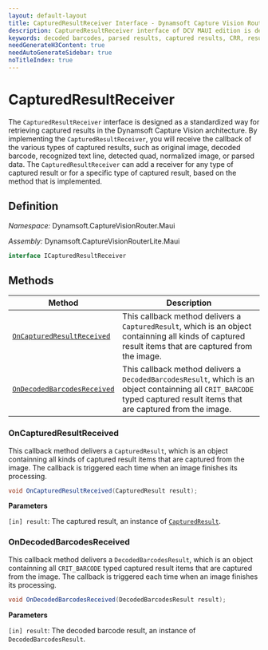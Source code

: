 ```yaml
---
layout: default-layout
title: CapturedResultReceiver Interface - Dynamsoft Capture Vision Router Lite MAUI
description: CapturedResultReceiver interface of DCV MAUI edition is designed as a standardized way for retrieving captured results.
keywords: decoded barcodes, parsed results, captured results, CRR, result receiver, output
needGenerateH3Content: true
needAutoGenerateSidebar: true
noTitleIndex: true
---
```


# CapturedResultReceiver

The `CapturedResultReceiver` interface is designed as a standardized way for retrieving captured results in the Dynamsoft Capture Vision architecture. By implementing the `CapturedResultReceiver`, you will receive the callback of the various types of captured results, such as original image, decoded barcode, recognized text line, detected quad, normalized image, or parsed data. The `CapturedResultReceiver` can add a receiver for any type of captured result or for a specific type of captured result, based on the method that is implemented.

## Definition

*Namespace:* Dynamsoft.CaptureVisionRouter.Maui

*Assembly:* Dynamsoft.CaptureVisionRouterLite.Maui

```csharp
interface ICapturedResultReceiver
```

## Methods

| Method | Description |
| ------ | ----------- |
| [`OnCapturedResultReceived`](#oncapturedresultreceived) | This callback method delivers a `CapturedResult`, which is an object containning all kinds of captured result items that are captured from the image. |
| [`OnDecodedBarcodesReceived`](#ondecodedbarcodesreceived) | This callback method delivers a `DecodedBarcodesResult`, which is an object containning all `CRIT_BARCODE` typed captured result items that are captured from the image. |

### OnCapturedResultReceived

This callback method delivers a `CapturedResult`, which is an object containning all kinds of captured result items that are captured from the image. The callback is triggered each time when an image finishes its processing.

```csharp
void OnCapturedResultReceived(CapturedResult result);
```

**Parameters**

`[in] result`: The captured result, an instance of [`CapturedResult`](captured-result.md).

### OnDecodedBarcodesReceived

This callback method delivers a `DecodedBarcodesResult`, which is an object containning all `CRIT_BARCODE` typed captured result items that are captured from the image. The callback is triggered each time when an image finishes its processing.

```csharp
void OnDecodedBarcodesReceived(DecodedBarcodesResult result);
```

**Parameters**

`[in] result`: The decoded barcode result, an instance of `DecodedBarcodesResult`.
